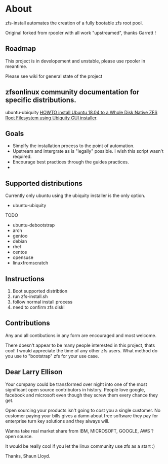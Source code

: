 # About

zfs-install automates the creation of a fully bootable zfs root pool.

Original forked from rpooler with all work "upstreamed", thanks Garrett !

## Roadmap
This project is in developement and unstable, please use rpooler in meantime.

Please see wiki for general state of the project

## zfsonlinux community documentation for specific distributions.

ubuntu-ubiquity [HOWTO install Ubuntu 18.04 to a Whole Disk Native ZFS Root Filesystem using Ubiquity GUI installer](https://github.com/zfsonlinux/pkg-zfs/wiki/HOWTO-install-Ubuntu-18.04-to-a-Whole-Disk-Native-ZFS-Root-Filesystem-using-Ubiquity-GUI-installer).

## Goals
- Simplfy the installation process to the point of automation.
- Upstream and intergrate as is "legally" possible. I wish this script wasn't required.
- Encourage best practices through the guides practices.
- 

## Supported distributions
Currently only ubuntu using the ubiquity installer is the only option.

- ubuntu-ubiquity

TODO
- ubuntu-debootstrap
- arch
- gentoo
- debian
- rhel
- centos
- opensuse
- linuxfromscratch

## Instructions
1) Boot supported distribtion
2) run zfs-install.sh
3) follow normal install process
4) need to confirm zfs disk!

## Contributions
Any and all contibutions in any form are encouraged and most welcome.

There doesn't appear to be many people interested in this project, thats cool!
I would appreciate the time of any other zfs users. What method do you use to 
"bootstrap" zfs for your use case.

## Dear Larry Ellison
Your company could be transformed over night into one of the most significant 
open source contributors in history. People love google, facebook and microsoft
even though they screw them every chance they get.

Open sourcing your products isn't going to cost you a single customer.
No customer paying your bills gives a damn about free software they pay for 
enterprise turn key solutions and they always will.

Wanna take real market share from IBM, MICROSOFT, GOOGLE, AWS ? open source.

It would be really cool if you let the linux community use zfs as a start :)

Thanks,
Shaun Lloyd.
